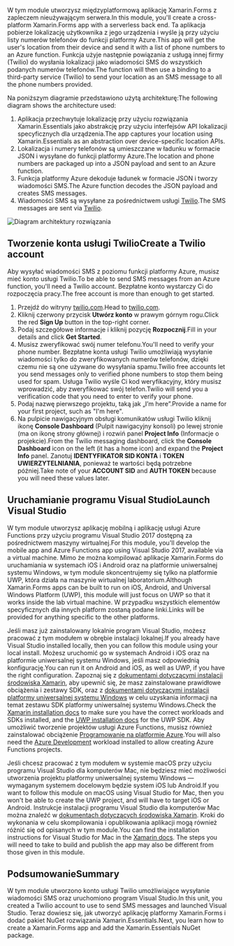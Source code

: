 <span data-ttu-id="c2bf9-101">W tym module utworzysz międzyplatformową aplikację Xamarin.Forms z zapleczem nieużywającym serwera.</span><span class="sxs-lookup"><span data-stu-id="c2bf9-101">In this module, you'll create a cross-platform Xamarin.Forms app with a serverless back end.</span></span> <span data-ttu-id="c2bf9-102">Ta aplikacja pobierze lokalizację użytkownika z jego urządzenia i wyśle ją przy użyciu listy numerów telefonów do funkcji platformy Azure.</span><span class="sxs-lookup"><span data-stu-id="c2bf9-102">This app will get the user's location from their device and send it with a list of phone numbers to an Azure function.</span></span> <span data-ttu-id="c2bf9-103">Funkcja użyje następnie powiązania z usługą innej firmy (Twilio) do wysłania lokalizacji jako wiadomości SMS do wszystkich podanych numerów telefonów.</span><span class="sxs-lookup"><span data-stu-id="c2bf9-103">The function will then use a binding to a third-party service (Twilio) to send your location as an SMS message to all the phone numbers provided.</span></span>

<span data-ttu-id="c2bf9-104">Na poniższym diagramie przedstawiono użytą architekturę:</span><span class="sxs-lookup"><span data-stu-id="c2bf9-104">The following diagram shows the architecture used:</span></span>

1. <span data-ttu-id="c2bf9-105">Aplikacja przechwytuje lokalizację przy użyciu rozwiązania Xamarin.Essentials jako abstrakcję przy użyciu interfejsów API lokalizacji specyficznych dla urządzenia.</span><span class="sxs-lookup"><span data-stu-id="c2bf9-105">The app captures your location using Xamarin.Essentials as an abstraction over device-specific location APIs.</span></span>
2. <span data-ttu-id="c2bf9-106">Lokalizacja i numery telefonów są umieszczane w ładunku w formacie JSON i wysyłane do funkcji platformy Azure.</span><span class="sxs-lookup"><span data-stu-id="c2bf9-106">The location and phone numbers are packaged up into a JSON payload and sent to an Azure function.</span></span>
3. <span data-ttu-id="c2bf9-107">Funkcja platformy Azure dekoduje ładunek w formacie JSON i tworzy wiadomości SMS.</span><span class="sxs-lookup"><span data-stu-id="c2bf9-107">The Azure function decodes the JSON payload and creates SMS messages.</span></span>
4. <span data-ttu-id="c2bf9-108">Wiadomości SMS są wysyłane za pośrednictwem usługi [Twilio](http://twilio.com).</span><span class="sxs-lookup"><span data-stu-id="c2bf9-108">The SMS messages are sent via [Twilio](http://twilio.com).</span></span>

![Diagram architektury rozwiązania](../media-drafts/1-architecture.png)

## <a name="create-a-twilio-account"></a><span data-ttu-id="c2bf9-110">Tworzenie konta usługi Twilio</span><span class="sxs-lookup"><span data-stu-id="c2bf9-110">Create a Twilio account</span></span>

<span data-ttu-id="c2bf9-111">Aby wysyłać wiadomości SMS z poziomu funkcji platformy Azure, musisz mieć konto usługi Twilio.</span><span class="sxs-lookup"><span data-stu-id="c2bf9-111">To be able to send SMS messages from an Azure function, you'll need a Twilio account.</span></span> <span data-ttu-id="c2bf9-112">Bezpłatne konto wystarczy Ci do rozpoczęcia pracy.</span><span class="sxs-lookup"><span data-stu-id="c2bf9-112">The free account is more than enough to get started.</span></span>

1. <span data-ttu-id="c2bf9-113">Przejdź do witryny [twilio.com](https://twilio.com).</span><span class="sxs-lookup"><span data-stu-id="c2bf9-113">Head to [twilio.com](https://twilio.com).</span></span>
2. <span data-ttu-id="c2bf9-114">Kliknij czerwony przycisk **Utwórz konto** w prawym górnym rogu.</span><span class="sxs-lookup"><span data-stu-id="c2bf9-114">Click the red **Sign Up** button in the top-right corner.</span></span>
3. <span data-ttu-id="c2bf9-115">Podaj szczegółowe informacje i kliknij pozycję **Rozpocznij**.</span><span class="sxs-lookup"><span data-stu-id="c2bf9-115">Fill in your details and click **Get Started**.</span></span>
4. <span data-ttu-id="c2bf9-116">Musisz zweryfikować swój numer telefonu.</span><span class="sxs-lookup"><span data-stu-id="c2bf9-116">You'll need to verify your phone number.</span></span> <span data-ttu-id="c2bf9-117">Bezpłatne konta usługi Twilio umożliwiają wysyłanie wiadomości tylko do zweryfikowanych numerów telefonów, dzięki czemu nie są one używane do wysyłania spamu.</span><span class="sxs-lookup"><span data-stu-id="c2bf9-117">Twilio free accounts let you send messages only to verified phone numbers to stop them being used for spam.</span></span> <span data-ttu-id="c2bf9-118">Usługa Twilio wyśle Ci kod weryfikacyjny, który musisz wprowadzić, aby zweryfikować swój telefon.</span><span class="sxs-lookup"><span data-stu-id="c2bf9-118">Twilio will send you a verification code that you need to enter to verify your phone.</span></span>
5. <span data-ttu-id="c2bf9-119">Podaj nazwę pierwszego projektu, taką jak „I’m here”.</span><span class="sxs-lookup"><span data-stu-id="c2bf9-119">Provide a name for your first project, such as "I'm here".</span></span>
6. <span data-ttu-id="c2bf9-120">Na pulpicie nawigacyjnym obsługi komunikatów usługi Twilio kliknij ikonę **Console Dashboard** (Pulpit nawigacyjny konsoli) po lewej stronie (ma on ikonę strony głównej) i rozwiń panel **Project Info** (Informacje o projekcie).</span><span class="sxs-lookup"><span data-stu-id="c2bf9-120">From the Twilio messaging dashboard, click the **Console Dashboard** icon on the left (it has a home icon) and expand the **Project Info** panel.</span></span> <span data-ttu-id="c2bf9-121">Zanotuj **IDENTYFIKATOR SID KONTA** i **TOKEN UWIERZYTELNIANIA**, ponieważ te wartości będą potrzebne później.</span><span class="sxs-lookup"><span data-stu-id="c2bf9-121">Take note of your **ACCOUNT SID** and **AUTH TOKEN** because you will need these values later.</span></span>

## <a name="launch-visual-studio"></a><span data-ttu-id="c2bf9-122">Uruchamianie programu Visual Studio</span><span class="sxs-lookup"><span data-stu-id="c2bf9-122">Launch Visual Studio</span></span>

<span data-ttu-id="c2bf9-123">W tym module utworzysz aplikację mobilną i aplikację usługi Azure Functions przy użyciu programu Visual Studio 2017 dostępną za pośrednictwem maszyny wirtualnej.</span><span class="sxs-lookup"><span data-stu-id="c2bf9-123">For this module, you'll develop the mobile app and Azure Functions app using Visual Studio 2017, available via a virtual machine.</span></span> <span data-ttu-id="c2bf9-124">Mimo że można kompilować aplikacje Xamarin.Forms do uruchamiania w systemach iOS i Android oraz na platformie uniwersalnej systemu Windows, w tym module skoncentrujemy się tylko na platformie UWP, która działa na maszynie wirtualnej laboratorium.</span><span class="sxs-lookup"><span data-stu-id="c2bf9-124">Although Xamarin.Forms apps can be built to run on iOS, Android, and Universal Windows Platform (UWP), this module will just focus on UWP so that it works inside the lab virtual machine.</span></span> <span data-ttu-id="c2bf9-125">W przypadku wszystkich elementów specyficznych dla innych platform zostaną podane linki.</span><span class="sxs-lookup"><span data-stu-id="c2bf9-125">Links will be provided for anything specific to the other platforms.</span></span>

<!-- TODO - add HoL link button here -->

<span data-ttu-id="c2bf9-126">Jeśli masz już zainstalowany lokalnie program Visual Studio, możesz pracować z tym modułem w obrębie instalacji lokalnej.</span><span class="sxs-lookup"><span data-stu-id="c2bf9-126">If you already have Visual Studio installed locally, then you can follow this module using your local install.</span></span> <span data-ttu-id="c2bf9-127">Możesz uruchomić go w systemach Android i iOS oraz na platformie uniwersalnej systemu Windows, jeśli masz odpowiednią konfigurację.</span><span class="sxs-lookup"><span data-stu-id="c2bf9-127">You can run it on Android and iOS, as well as UWP, if you have the right configuration.</span></span> <span data-ttu-id="c2bf9-128">Zapoznaj się z [dokumentami dotyczącymi instalacji środowiska Xamarin](https://docs.microsoft.com/xamarin/cross-platform/get-started/installation/windows), aby upewnić się, że masz zainstalowane prawidłowe obciążenia i zestawy SDK, oraz z [dokumentami dotyczącymi instalacji platformy uniwersalnej systemu Windows](https://docs.microsoft.com/visualstudio/cross-platform/develop-apps-for-the-universal-windows-platform-uwp#requirements) w celu uzyskania informacji na temat zestawu SDK platformy uniwersalnej systemu Windows.</span><span class="sxs-lookup"><span data-stu-id="c2bf9-128">Check the [Xamarin installation docs](https://docs.microsoft.com/xamarin/cross-platform/get-started/installation/windows) to make sure you have the correct workloads and SDKs installed, and the [UWP installation docs](https://docs.microsoft.com/visualstudio/cross-platform/develop-apps-for-the-universal-windows-platform-uwp#requirements) for the UWP SDK.</span></span> <span data-ttu-id="c2bf9-129">Aby umożliwić tworzenie projektów usługi Azure Functions, musisz również zainstalować obciążenie [Programowanie na platformie Azure](https://docs.microsoft.com/azure/azure-functions/functions-develop-vs#prerequisites).</span><span class="sxs-lookup"><span data-stu-id="c2bf9-129">You will also need the [Azure Development](https://docs.microsoft.com/azure/azure-functions/functions-develop-vs#prerequisites) workload installed to allow creating Azure Functions projects.</span></span>

<span data-ttu-id="c2bf9-130">Jeśli chcesz pracować z tym modułem w systemie macOS przy użyciu programu Visual Studio dla komputerów Mac, nie będziesz mieć możliwości utworzenia projektu platformy uniwersalnej systemu Windows — wymaganym systemem docelowym będzie system iOS lub Android.</span><span class="sxs-lookup"><span data-stu-id="c2bf9-130">If you want to follow this module on macOS using Visual Studio for Mac, then you won't be able to create the UWP project, and will have to target iOS or Android.</span></span> <span data-ttu-id="c2bf9-131">Instrukcje instalacji programu Visual Studio dla komputerów Mac można znaleźć w [dokumentach dotyczących środowiska Xamarin](https://docs.microsoft.com/visualstudio/cross-platform/setup-and-install#mac-setup-apple-id-xcode-and-xamarin). Kroki do wykonania w celu skompilowania i opublikowania aplikacji mogą również różnić się od opisanych w tym module.</span><span class="sxs-lookup"><span data-stu-id="c2bf9-131">You can find the installation instructions for Visual Studio for Mac in the [Xamarin docs](https://docs.microsoft.com/visualstudio/cross-platform/setup-and-install#mac-setup-apple-id-xcode-and-xamarin). The steps you will need to take to build and publish the app may also be different from those given in this module.</span></span>

## <a name="summary"></a><span data-ttu-id="c2bf9-132">Podsumowanie</span><span class="sxs-lookup"><span data-stu-id="c2bf9-132">Summary</span></span>

<span data-ttu-id="c2bf9-133">W tym module utworzono konto usługi Twilio umożliwiające wysyłanie wiadomości SMS oraz uruchomiono program Visual Studio.</span><span class="sxs-lookup"><span data-stu-id="c2bf9-133">In this unit, you created a Twilio account to use to send SMS messages and launched Visual Studio.</span></span> <span data-ttu-id="c2bf9-134">Teraz dowiesz się, jak utworzyć aplikację platformy Xamarin.Forms i dodać pakiet NuGet rozwiązania Xamarin.Essentials.</span><span class="sxs-lookup"><span data-stu-id="c2bf9-134">Next, you learn how to create a Xamarin.Forms app and add the Xamarin.Essentials NuGet package.</span></span>